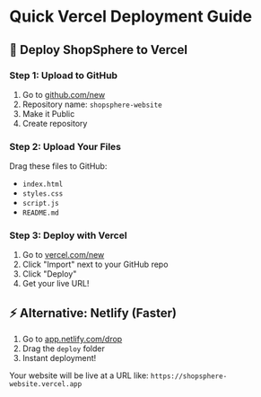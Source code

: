 # Quick Vercel Deployment Guide

## 🚀 Deploy ShopSphere to Vercel

### Step 1: Upload to GitHub
1. Go to [github.com/new](https://github.com/new)
2. Repository name: `shopsphere-website`
3. Make it Public
4. Create repository

### Step 2: Upload Your Files
Drag these files to GitHub:
- `index.html`
- `styles.css` 
- `script.js`
- `README.md`

### Step 3: Deploy with Vercel
1. Go to [vercel.com/new](https://vercel.com/new)
2. Click "Import" next to your GitHub repo
3. Click "Deploy"
4. Get your live URL!

## ⚡ Alternative: Netlify (Faster)
1. Go to [app.netlify.com/drop](https://app.netlify.com/drop)
2. Drag the `deploy` folder 
3. Instant deployment!

Your website will be live at a URL like:
`https://shopsphere-website.vercel.app`